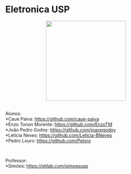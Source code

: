 # Eletronica USP

<div align="center">
  <img src="https://cdn.awsli.com.br/600x450/19/19192/produto/1568186/1479c92885.jpg" height="250">
</div>

<br>

Alunos:
<br>
*Caue Paiva: https://github.com/caue-paiva
<br>
*Enzo Tonon Morente: https://github.com/EnzoTM
<br>
*João Pedro Godoy: https://github.com/joaopgodoy
<br>
*Letícia Neves: https://github.com/Leticia-BNeves
<br>
*Pedro Louro: https://github.com/Peloro

<br>

Professor:
<br>
*Simôes: https://gitlab.com/simoesusp
